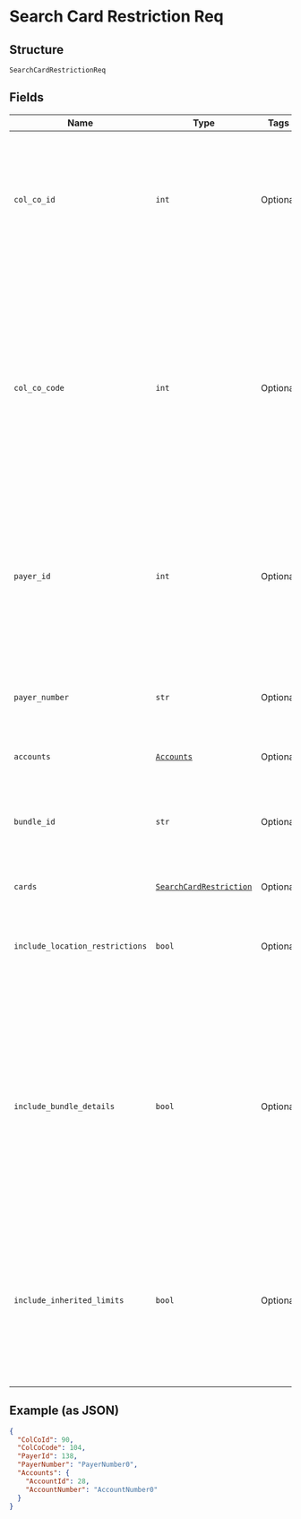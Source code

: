 
# Search Card Restriction Req

## Structure

`SearchCardRestrictionReq`

## Fields

| Name | Type | Tags | Description |
|  --- | --- | --- | --- |
| `col_co_id` | `int` | Optional | Collecting Company Id of the selected payer.<br>Optional if ColCoCode is passed else Mandatory.<br>Example:<br>1 for Philippines<br>5 for UK |
| `col_co_code` | `int` | Optional | Collecting Company Code (Shell Code) of the selected payer.<br>Mandatory for serviced OUs such as Romania, Latvia, Lithuania, Estonia, Ukraine etc. It is optional for other countries if ColCoID is provided.<br>Example:<br>86 for Philippines<br>5 for UK |
| `payer_id` | `int` | Optional | Payer Id (i.e. Customer Id of the Payment Customer) of the selected payer.<br>Optional if PayerNumber is passed else Mandatory<br>Example: 123456 |
| `payer_number` | `str` | Optional | Payer Number of the selected payer.<br>Optional if PayerId is passed else Mandatory<br>Example: GB000000123 |
| `accounts` | [`Accounts`](../../doc/models/accounts.md) | Optional | - |
| `bundle_id` | `str` | Optional | Identifier of the Card bundle<br>Optional if cards list is given, else mandatory.<br>This input is a search criterion, if given. |
| `cards` | [`SearchCardRestriction`](../../doc/models/search-card-restriction.md) | Optional | - |
| `include_location_restrictions` | `bool` | Optional | True/False<br>Whether to include location restriction of the cards in the response.<br>Optional<br>Default ‘false’ |
| `include_bundle_details` | `bool` | Optional | Default value is False,<br>When the value is True, API will return bundle Id associated with cards in the response, if available.<br>Note: Use ‘Null’ or ‘False’ for optimum performance. A delay in response is expected when set to ‘True’. |
| `include_inherited_limits` | `bool` | Optional | Default value is True,<br>When True: service will return the inherited values for the usage limits (from card-program or account as available) when it is not overridden on the card. |

## Example (as JSON)

```json
{
  "ColCoId": 90,
  "ColCoCode": 104,
  "PayerId": 138,
  "PayerNumber": "PayerNumber0",
  "Accounts": {
    "AccountId": 28,
    "AccountNumber": "AccountNumber0"
  }
}
```

